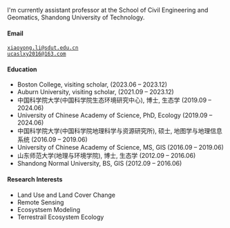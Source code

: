 
I'm currently assistant professor at the School of Civil Engineering and Geomatics, Shandong University of Technology.

#### Email  
<code>xiaoyong.li@sdut.edu.cn</code>  
<code>ucaslxy2016@163.com</code>

#### Education  
* Boston College, visiting scholar, (2023.06 – 2023.12)
* Auburn University, visiting scholar, (2021.09 – 2023.12)
* 中国科学院大学(中国科学院生态环境研究中心), 博士, 生态学 (2019.09 – 2024.06)
* University of Chinese Academy of Science, PhD, Ecology (2019.09 – 2024.06)
* 中国科学院大学(中国科学院地理科学与资源研究所), 硕士, 地图学与地理信息系统 (2016.09 – 2019.06)
* University of Chinese Academy of Science, MS, GIS (2016.09 – 2019.06)
* 山东师范大学(地理与环境学院), 博士, 生态学 (2012.09 – 2016.06)
* Shandong Normal University, BS, GIS (2012.09 – 2016.06)


#### Research Interests
* Land Use and Land Cover Change
* Remote Sensing
* Ecosystsem Modeling
* Terrestrail Ecosystem Ecology
